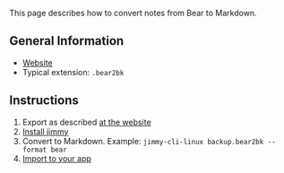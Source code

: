 This page describes how to convert notes from Bear to Markdown.

## General Information

- [Website](https://bear.app/)
- Typical extension: `.bear2bk`

## Instructions

1. Export as described [at the website](https://bear.app/faq/backup-restore/)
2. [Install jimmy](../index.md#installation)
3. Convert to Markdown. Example: `jimmy-cli-linux backup.bear2bk --format bear`
4. [Import to your app](../import_instructions.md)
